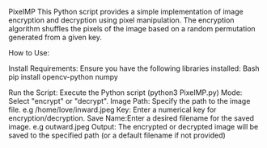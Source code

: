 PixeIMP
This Python script provides a simple implementation of image encryption and decryption using pixel manipulation. The encryption algorithm shuffles the pixels of the image based on a random permutation generated from a given key.

How to Use:

Install Requirements: Ensure you have the following libraries installed:
Bash
pip install opencv-python numpy

Run the Script: Execute the Python script (python3 PixeIMP.py) 
Mode: Select "encrypt" or "decrypt".
Image Path: Specify the path to the image file. e.g /home/love/inward.jpeg
Key: Enter a numerical key for encryption/decryption.
Save Name:Enter a desired filename for the saved image. e.g outward.jpeg
Output: The encrypted or decrypted image will be saved to the specified path (or a default filename if not provided)

